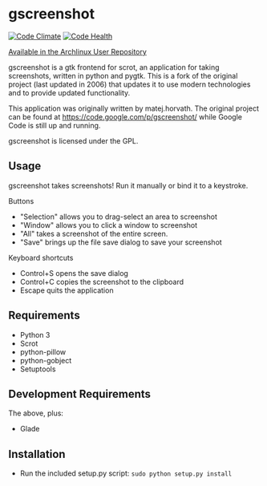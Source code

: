 # gscreenshot

[![Code Climate](https://codeclimate.com/github/thenaterhood/gscreenshot/badges/gpa.svg)](https://codeclimate.com/github/thenaterhood/gscreenshot)
[![Code Health](https://landscape.io/github/thenaterhood/gscreenshot/master/landscape.svg?style=flat)](https://landscape.io/github/thenaterhood/gscreenshot/master)

[Available in the Archlinux User Repository](https://aur.archlinux.org/packages/gscreenshot/)

gscreenshot is a gtk frontend for scrot, an application for taking screenshots,
written in python and pygtk. This is a fork of the original project (last
updated in 2006) that updates it to use modern technologies and to provide
updated functionality.

This application was originally written by matej.horvath. The original project
can be found at https://code.google.com/p/gscreenshot/ while Google Code is
still up and running.

gscreenshot is licensed under the GPL.

## Usage
gscreenshot takes screenshots! Run it manually or bind it to a keystroke.

Buttons

* "Selection" allows you to drag-select an area to screenshot
* "Window" allows you to click a window to screenshot
* "All" takes a screenshot of the entire screen.
* "Save" brings up the file save dialog to save your screenshot

Keyboard shortcuts

* Control+S opens the save dialog
* Control+C copies the screenshot to the clipboard
* Escape quits the application

## Requirements
* Python 3
* Scrot
* python-pillow
* python-gobject
* Setuptools

## Development Requirements
The above, plus:
* Glade

## Installation
* Run the included setup.py script: `sudo python setup.py install`

